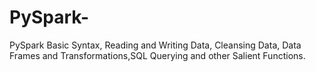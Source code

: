 # PySpark-
PySpark Basic Syntax, Reading and Writing Data, Cleansing Data, Data Frames and Transformations,SQL Querying and other Salient Functions.
